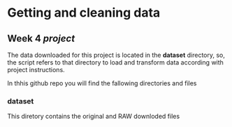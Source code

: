 Getting and cleaning data
=========================
Week 4 *project*
----------------
The data downloaded for this project is located in the **dataset** directory, so, the script refers
to that directory to load and transform data according with project instructions.

In thhis github repo you will find the fallowing directories and files

### dataset
This diretory contains the original and RAW downloded files
